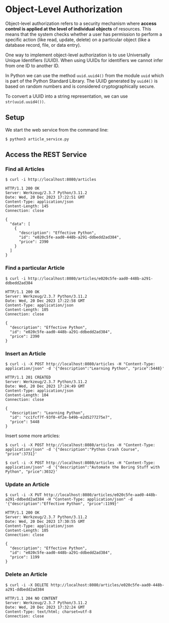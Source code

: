 # Object-Level Authorization

Object-level authorization refers to a security mechanism where **access control 
is applied at the level of individual objects** of resources. This means that the 
system checks whether a user has permission to perform a specific action (like read, 
update, delete) on a particular object (like a database record, file, or data entry).

One way to implement object-level authorization is to use Universally Unique 
Identifiers (UUID). 
When using UUIDs for identifiers we cannot infer from one ID to another ID.

In Python we can use the method `uuid.uuid4()` from the module `uuid`  which is part 
of the Python Standard Library.
The UUID generated by `uuid4()` is based on random numbers and is considered 
cryptographically secure.

To convert a UUID into a string representation, we can use `str(uuid.uuid4())`.


## Setup 

We start the web service from the command line:
```
$ python3 article_service.py
```

## Access the REST Service

### Find all Articles
```
$ curl -i http://localhost:8080/articles

HTTP/1.1 200 OK
Server: Werkzeug/2.3.7 Python/3.11.2
Date: Wed, 20 Dec 2023 17:22:51 GMT
Content-Type: application/json
Content-Length: 145
Connection: close

{
  "data": [
    {
      "description": "Effective Python",
      "id": "e020c5fe-aad0-448b-a291-ddbedd2ad384",
      "price": 2390
    }
  ]
}
```


### Find a particular Article
```
$ curl -i http://localhost:8080/articles/e020c5fe-aad0-448b-a291-ddbedd2ad384

HTTP/1.1 200 OK
Server: Werkzeug/2.3.7 Python/3.11.2
Date: Wed, 20 Dec 2023 17:22:58 GMT
Content-Type: application/json
Content-Length: 105
Connection: close

{
  "description": "Effective Python",
  "id": "e020c5fe-aad0-448b-a291-ddbedd2ad384",
  "price": 2390
}
```

### Insert an Article
```
$ curl -i -X POST http://localhost:8080/articles -H "Content-Type: application/json" -d '{"description":"Learning Python", "price":5448}'

HTTP/1.1 201 CREATED
Server: Werkzeug/2.3.7 Python/3.11.2
Date: Wed, 20 Dec 2023 17:24:49 GMT
Content-Type: application/json
Content-Length: 104
Connection: close

{
  "description": "Learning Python",
  "id": "cc1fcf7f-93f0-4f2e-b49b-e2d5277275e7",
  "price": 5448
}
```

Insert some more articles:
```
$ curl -i -X POST http://localhost:8080/articles -H "Content-Type: application/json" -d '{"description":"Python Crash Course", "price":3731}'
```
```
$ curl -i -X POST http://localhost:8080/articles -H "Content-Type: application/json" -d '{"description":"Automate the Boring Stuff with Python", "price":3032}'
```


### Update an Article
```
$ curl -i -X PUT http://localhost:8080/articles/e020c5fe-aad0-448b-a291-ddbedd2ad384 -H "Content-Type: application/json" -d '{"description":"Effective Python", "price":1199}'

HTTP/1.1 200 OK
Server: Werkzeug/2.3.7 Python/3.11.2
Date: Wed, 20 Dec 2023 17:30:55 GMT
Content-Type: application/json
Content-Length: 105
Connection: close

{
  "description": "Effective Python",
  "id": "e020c5fe-aad0-448b-a291-ddbedd2ad384",
  "price": 1199
}
```

### Delete an Article

```
$ curl -i -X DELETE http://localhost:8080/articles/e020c5fe-aad0-448b-a291-ddbedd2ad384

HTTP/1.1 204 NO CONTENT
Server: Werkzeug/2.3.7 Python/3.11.2
Date: Wed, 20 Dec 2023 17:32:24 GMT
Content-Type: text/html; charset=utf-8
Connection: close
```

